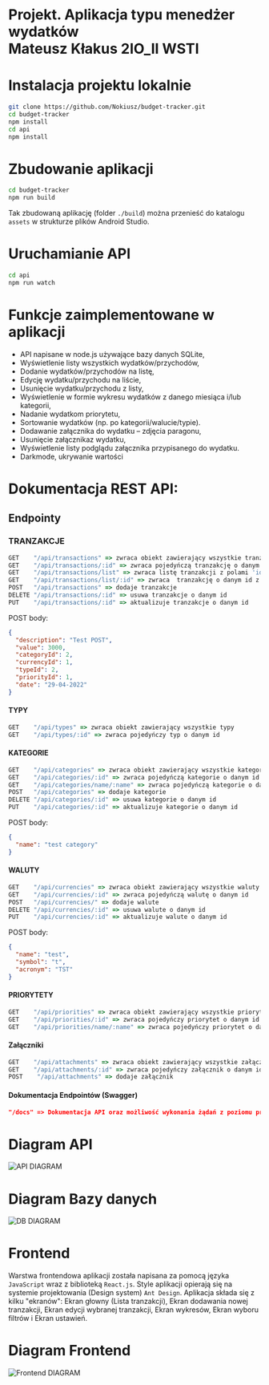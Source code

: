 # Projekt. Aplikacja typu menedżer wydatków <br/> Mateusz Kłakus 2IO_II WSTI

# Instalacja projektu lokalnie


```bash
git clone https://github.com/Nokiusz/budget-tracker.git
cd budget-tracker
npm install
cd api
npm install
```

# Zbudowanie aplikacji

```bash
cd budget-tracker
npm run build
```

Tak zbudowaną aplikację (folder `./build`) można przenieść do katalogu `assets` w strukturze plików Android Studio.

# Uruchamianie API

```bash
cd api
npm run watch
```

# Funkcje zaimplementowane w aplikacji

- API napisane w node.js używające bazy danych SQLite,
- Wyświetlenie listy wszystkich wydatków/przychodów,
- Dodanie wydatków/przychodów na listę,
- Edycję wydatku/przychodu na liście,
- Usunięcie wydatku/przychodu z listy,
- Wyświetlenie w formie wykresu wydatków z danego miesiąca i/lub kategorii,
- Nadanie wydatkom priorytetu,
- Sortowanie wydatków (np. po kategorii/walucie/typie).
- Dodawanie załącznika do wydatku – zdjęcia paragonu,
- Usunięcie załącznikaz wydatku, 
- Wyświetlenie listy podglądu załącznika przypisanego do wydatku.
- Darkmode, ukrywanie wartości

# Dokumentacja REST API:

## Endpointy

### TRANZAKCJE

```js
GET    "/api/transactions" => zwraca obiekt zawierający wszystkie tranzakcje
GET    "/api/transactions/:id" => zwraca pojedyńczą tranzakcję o danym id
GET    "/api/transactions/list" => zwraca listę tranzakcji z polami 'id' podmienionymi na odpowiednie wartości z tabel słownikowych
GET    "/api/transactions/list/:id" => zwraca  tranzakcję o danym id z polami 'id' podmienionymi na odpowiednie wartości z tabel słownikowych
POST   "/api/transactions" => dodaje tranzakcje
DELETE "/api/transactions/:id" => usuwa tranzakcje o danym id
PUT    "/api/transactions/:id" => aktualizuje tranzakcje o danym id
```

POST body:

```json
{
  "description": "Test POST",
  "value": 3000,
  "categoryId": 2,
  "currencyId": 1,
  "typeId": 2,
  "priorityId": 1,
  "date": "29-04-2022"
}
```

#### TYPY

```js
GET    "/api/types" => zwraca obiekt zawierający wszystkie typy
GET    "/api/types/:id" => zwraca pojedyńczy typ o danym id
```

#### KATEGORIE

```js
GET    "/api/categories" => zwraca obiekt zawierający wszystkie kategorie
GET    "/api/categories/:id" => zwraca pojedyńczą kategorie o danym id
GET    "/api/categories/name/:name" => zwraca pojedyńczą kategorie o danej nazwie
POST   "/api/categories" => dodaje kategorie
DELETE "/api/categories/:id" => usuwa kategorie o danym id
PUT    "/api/categories/:id" => aktualizuje kategorie o danym id
```

POST body:

```json
{
  "name": "test category"
}
```

#### WALUTY

```js
GET    "/api/currencies" => zwraca obiekt zawierający wszystkie waluty
GET    "/api/currencies/:id" => zwraca pojedyńczą walutę o danym id
POST   "/api/currencies/" => dodaje walute
DELETE "/api/currencies/:id" => usuwa walute o danym id
PUT    "/api/currencies/:id" => aktualizuje walute o danym id
```

POST body:

```json
{
  "name": "test",
  "symbol": "t",
  "acronym": "TST"
}
```

#### PRIORYTETY

```js
GET    "/api/priorities" => zwraca obiekt zawierający wszystkie priorytety
GET    "/api/priorities/:id" => zwraca pojedyńczy priorytet o danym id
GET    "/api/priorities/name/:name" => zwraca pojedyńczy priorytet o danej nazwie
```

#### Załączniki

```js
GET    "/api/attachments" => zwraca obiekt zawierający wszystkie załączniki
GET    "/api/attachments/:id" => zwraca pojedyńczy załącznik o danym id
POST    "/api/attachments" => dodaje załącznik
```

#### Dokumentacja Endpointów (Swagger)

```json
"/docs" => Dokumentacja API oraz możliwość wykonania żądań z poziomu przeglądarki
```

# Diagram API

![API DIAGRAM](./public/api.svg)

# Diagram Bazy danych

![DB DIAGRAM](./public/db.svg)

# Frontend

Warstwa frontendowa aplikacji została napisana za pomocą języka `JavaScript` wraz z biblioteką `React.js`. Style aplikacji opierają się na systemie projektowania (Design system) `Ant Design`. 
Aplikacja składa się z kilku "ekranów": Ekran głowny (Lista tranzakcji), Ekran dodawania nowej tranzakcji, Ekran edycji wybranej tranzakcji, Ekran wykresów, Ekran wyboru filtrów i Ekran ustawień. 
# Diagram Frontend

![Frontend DIAGRAM](./public/fe.svg)

